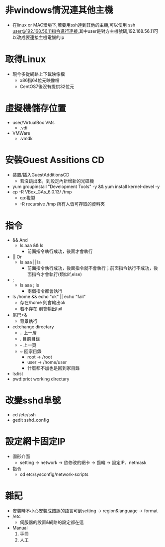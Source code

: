 # 非windows情況連其他主機
* 在linux or MAC環境下,若要用ssh連到其他的主機,可以使用 ssh user@192.168.56.11指令進行連接,其中user是對方主機號碼,192.168.56.11可以改成要連接主機電腦的ip

# 取得Linux
* 現今多從網路上下載映像檔
    * x86指64位元映像檔
    * CentOS7後沒有提供32位元

# 虛擬機儲存位置
* user/VirtualBox VMs
    * .vdi
* VMWare
    * .vmdk
    
# 安裝Guest Assitions CD
* 裝置/插入GuestAdditionsCD
    * 若沒跳出來，到設定內新增新的光碟機
* yum groupinstall "Development Tools" -y && yum install kernel-devel -y
* cp -R VBox_GAs_6.0.13/ /tmp
    * cp:複製
    * -R recursive
    /tmp 所有人皆可存取的資料夾
    
# 指令
* && And
    * ls aaa && ls
        * 前面指令執行成功，後面才會執行
* || Or
    * ls aaa || ls
        * 前面指令執行成功，後面指令就不會執行；前面指令執行不成功，後面指令才會執行(類似if,else)
* ;
    * ls aaa ; ls
        * 兩個指令都會執行
* ls /home && echo "ok" || echo "fail"
    * 存在/home 則會輸出ok
    * 若不存在 則會輸出fail
* 尾巴+&
    * 背景執行
* cd:change directary
    * .. 上一層
    * . 目前目錄
    * \- 上一頁
    * ~ 回家目錄
         * root -> /root
         * user -> /home/user
         * 什麼都不加也是回到家目錄
* ls:list
* pwd:priot working directary

# 改變sshd阜號
* cd /etc/ssh
* gedit sshd_config

# 設定網卡固定IP
* 圖形介面
   * setting -> network -> 欲修改的網卡 -> 齒輪 -> 設定IP、netmask
* 指令
   * cd etc/sysconfig/network-scripts
   

# 雜記
* 安裝時不小心安裝成錯誤的語言可到setting -> region&language -> format
* /etc 
   * 伺服器的設置&網路的設定都在這
* Manual
   1. 手冊
   2. 人工
